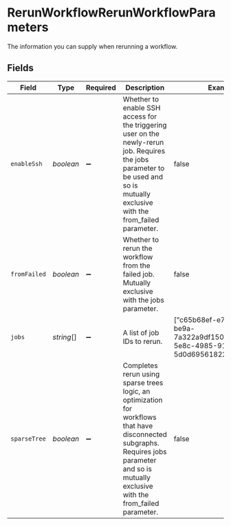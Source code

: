 # RerunWorkflowRerunWorkflowParameters

The information you can supply when rerunning a workflow.


## Fields

| Field                                                                                                                                                                                          | Type                                                                                                                                                                                           | Required                                                                                                                                                                                       | Description                                                                                                                                                                                    | Example                                                                                                                                                                                        |
| ---------------------------------------------------------------------------------------------------------------------------------------------------------------------------------------------- | ---------------------------------------------------------------------------------------------------------------------------------------------------------------------------------------------- | ---------------------------------------------------------------------------------------------------------------------------------------------------------------------------------------------- | ---------------------------------------------------------------------------------------------------------------------------------------------------------------------------------------------- | ---------------------------------------------------------------------------------------------------------------------------------------------------------------------------------------------- |
| `enableSsh`                                                                                                                                                                                    | *boolean*                                                                                                                                                                                      | :heavy_minus_sign:                                                                                                                                                                             | Whether to enable SSH access for the triggering user on the newly-rerun job. Requires the jobs parameter to be used and so is mutually exclusive with the from_failed parameter.               | false                                                                                                                                                                                          |
| `fromFailed`                                                                                                                                                                                   | *boolean*                                                                                                                                                                                      | :heavy_minus_sign:                                                                                                                                                                             | Whether to rerun the workflow from the failed job. Mutually exclusive with the jobs parameter.                                                                                                 | false                                                                                                                                                                                          |
| `jobs`                                                                                                                                                                                         | *string*[]                                                                                                                                                                                     | :heavy_minus_sign:                                                                                                                                                                             | A list of job IDs to rerun.                                                                                                                                                                    | ["c65b68ef-e73b-4bf2-be9a-7a322a9df150","5e957edd-5e8c-4985-9178-5d0d69561822"]                                                                                                                |
| `sparseTree`                                                                                                                                                                                   | *boolean*                                                                                                                                                                                      | :heavy_minus_sign:                                                                                                                                                                             | Completes rerun using sparse trees logic, an optimization for workflows that have disconnected subgraphs. Requires jobs parameter and so is mutually exclusive with the from_failed parameter. | false                                                                                                                                                                                          |